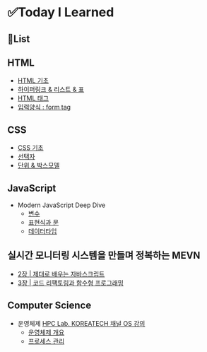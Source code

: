 # ✅Today I Learned

## 📄List

## HTML

- [HTML 기초](./html/html_basic.md)
- [하이퍼링크 & 리스트 & 표](./html/html_hyperlink_list_table.md)
- [HTML 태그](./html/html_tag.md)
- [입력양식 : form tag](./html/html_formtag.md)

## CSS

- [CSS 기초](./css/css_basic.md)
- [선택자](./css/css_selector.md)
- [단위 & 박스모델](./css/css_units_boxmodel.md)

## JavaScript

- Modern JavaScript Deep Dive
  - [변수](./ModernJavaScriptDeepDive/01_variable.md)
  - [표현식과 문](./ModernJavaScriptDeepDive/02_expression_state.md)
  - [데이터타입](./ModernJavaScriptDeepDive/03_datatype.md)

## 실시간 모니터링 시스템을 만들며 정복하는 MEVN

- [2장 | 제대로 배우는 자바스크립트](./MEVN/ch2)
- [3장 | 코드 리팩토링과 함수형 프로그래밍](./MEVN/ch3)

## Computer Science

- 운영체제 [HPC Lab. KOREATECH 채널 OS 강의](https://www.youtube.com/playlist?list=PLBrGAFAIyf5rby7QylRc6JxU5lzQ9c4tN)
  - [운영체제 개요](./OS/OS-Lecture/Lecture1-Overview.md)
  - [프로세스 관리](./OS/OS-Lecture/Lecture2-Process.md)
